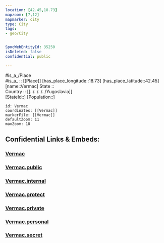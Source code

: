 ```yaml
---
location: [42.45,18.73] 
mapzoom: [7,12] 
mapmarker: city 
type: City
tags:
- geo/City


SpocWebEntityId: 35250
isDeleted: false
confidential: public

---
```

#is_a_/Place  
#is_a_ :: [[Place]] 
[has_place_longitude::18.73] 
[has_place_latitude::42.45] 
[name::Vermac] 
State ::  
Country :: [[../../../../Yugoslavia]]  
[StateId::] 
[Population::] 



```leaflet
id: Vermac
coordinates: [[Vermac]] 
markerFile: [[Vermac]] 
defaultZoom: 11 
maxZoom: 18
```


## Confidential Links & Embeds: 

### [Vermac](/_Standards/Earth/Continent/Europe/Europe~South/Montenegro/Municipalities~Montenegro/Kotor/City/Vermac.md) 

### [Vermac.public](/_public/Earth/Continent/Europe/Europe~South/Montenegro/Municipalities~Montenegro/Kotor/City/Vermac.public.md) 

### [Vermac.internal](/_internal/Earth/Continent/Europe/Europe~South/Montenegro/Municipalities~Montenegro/Kotor/City/Vermac.internal.md) 

### [Vermac.protect](/_protect/Earth/Continent/Europe/Europe~South/Montenegro/Municipalities~Montenegro/Kotor/City/Vermac.protect.md) 

### [Vermac.private](/_private/Earth/Continent/Europe/Europe~South/Montenegro/Municipalities~Montenegro/Kotor/City/Vermac.private.md) 

### [Vermac.personal](/_personal/Earth/Continent/Europe/Europe~South/Montenegro/Municipalities~Montenegro/Kotor/City/Vermac.personal.md) 

### [Vermac.secret](/_secret/Earth/Continent/Europe/Europe~South/Montenegro/Municipalities~Montenegro/Kotor/City/Vermac.secret.md)

